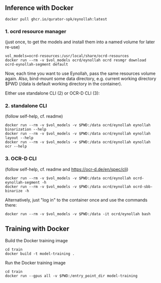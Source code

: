 ## Inference with Docker

    docker pull ghcr.io/qurator-spk/eynollah:latest

### 1. ocrd resource manager
(just once, to get the models and install them into a named volume for later re-use)

    vol_models=ocrd-resources:/usr/local/share/ocrd-resources
    docker run --rm -v $vol_models ocrd/eynollah ocrd resmgr download ocrd-eynollah-segment default

Now, each time you want to use Eynollah, pass the same resources volume again.
Also, bind-mount some data directory, e.g. current working directory $PWD (/data is default working directory in the container).

Either use standalone CLI (2) or OCR-D CLI (3):

### 2. standalone CLI 
(follow self-help, cf. readme)

    docker run --rm -v $vol_models -v $PWD:/data ocrd/eynollah eynollah binarization --help
    docker run --rm -v $vol_models -v $PWD:/data ocrd/eynollah eynollah layout --help
    docker run --rm -v $vol_models -v $PWD:/data ocrd/eynollah eynollah ocr --help

### 3. OCR-D CLI 
(follow self-help, cf. readme and https://ocr-d.de/en/spec/cli)

    docker run --rm -v $vol_models -v $PWD:/data ocrd/eynollah ocrd-eynollah-segment -h
    docker run --rm -v $vol_models -v $PWD:/data ocrd/eynollah ocrd-sbb-binarize -h

Alternatively, just "log in" to the container once and use the commands there:

    docker run --rm -v $vol_models -v $PWD:/data -it ocrd/eynollah bash

## Training with Docker

Build the Docker training image

    cd train
    docker build -t model-training .

Run the Docker training image

    cd train
    docker run --gpus all -v $PWD:/entry_point_dir model-training
